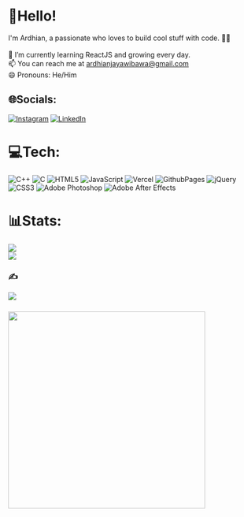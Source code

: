 # 💫Hello!
I'm Ardhian, a passionate who loves to build cool stuff with code. 👨‍💻<br><br> 🌱 I’m currently learning ReactJS and growing every day.<br> 📫 You can reach me at ardhianjayawibawa@gmail.com<br> 😄 Pronouns: He/Him


## 🌐Socials:
[![Instagram](https://img.shields.io/badge/Instagram-%23E4405F.svg?logo=Instagram&logoColor=white)](https://instagram.com/ardhxg) [![LinkedIn](https://img.shields.io/badge/LinkedIn-%230077B5.svg?logo=linkedin&logoColor=white)](https://www.linkedin.com/in/ardhian-jaya-wibawa-a9111b1a3/) 

# 💻Tech:
![C++](https://img.shields.io/badge/c++-%2300599C.svg?style=plastic&logo=c%2B%2B&logoColor=white) ![C](https://img.shields.io/badge/c-%2300599C.svg?style=plastic&logo=c&logoColor=white) ![HTML5](https://img.shields.io/badge/html5-%23E34F26.svg?style=plastic&logo=html5&logoColor=white) ![JavaScript](https://img.shields.io/badge/javascript-%23323330.svg?style=plastic&logo=javascript&logoColor=%23F7DF1E) ![Vercel](https://img.shields.io/badge/vercel-%23000000.svg?style=plastic&logo=vercel&logoColor=white) ![GithubPages](https://img.shields.io/badge/github%20pages-121013?style=plastic&logo=github&logoColor=white) ![jQuery](https://img.shields.io/badge/jquery-%230769AD.svg?style=plastic&logo=jquery&logoColor=white) ![CSS3](https://img.shields.io/badge/css3-%231572B6.svg?style=plastic&logo=css3&logoColor=white) ![Adobe Photoshop](https://img.shields.io/badge/adobe%20photoshop-%2331A8FF.svg?style=plastic&logo=adobe%20photoshop&logoColor=white) ![Adobe After Effects](https://img.shields.io/badge/Adobe%20After%20Effects-9999FF.svg?style=plastic&logo=Adobe%20After%20Effects&logoColor=white)
# 📊Stats:
![](https://github-readme-streak-stats.herokuapp.com/?user=ardhian127&theme=nightowl&hide_border=true)<br/>
![](https://github-readme-stats.vercel.app/api/top-langs/?username=ardhian127&theme=nightowl&hide_border=true&include_all_commits=false&count_private=false&layout=compact)

### ✍️
![](https://quotes-github-readme.vercel.app/api?type=vetical&theme=dark)

###
<img src='https://randommeme-five.vercel.app/' style="height: 400px;"/>

<!-- Proudly created with GPRM ( https://gprm.itsvg.in ) -->
